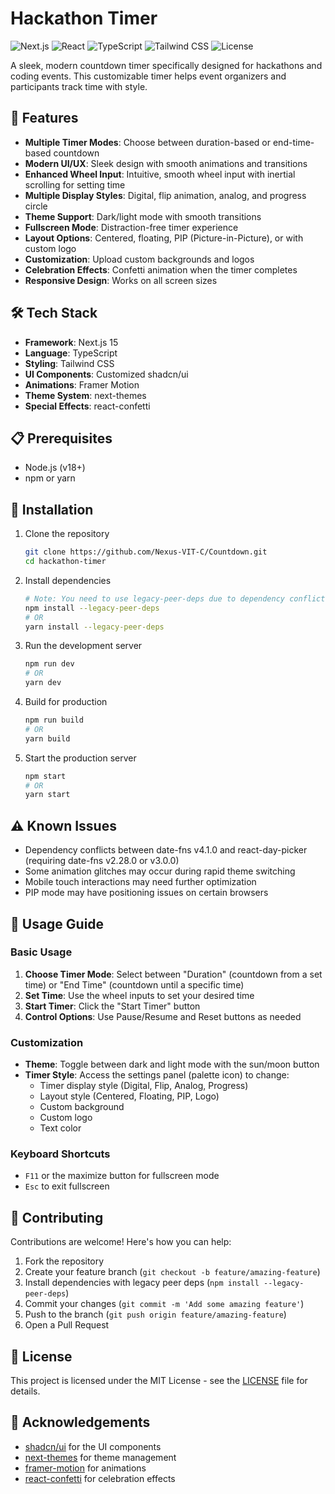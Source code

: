 # Hackathon Timer

![Next.js](https://img.shields.io/badge/Next.js-15.2.4-black?style=for-the-badge&logo=next.js)
![React](https://img.shields.io/badge/React-18-61DAFB?style=for-the-badge&logo=react)
![TypeScript](https://img.shields.io/badge/TypeScript-5.1-blue?style=for-the-badge&logo=typescript)
![Tailwind CSS](https://img.shields.io/badge/Tailwind-3.3-38B2AC?style=for-the-badge&logo=tailwind-css)
![License](https://img.shields.io/badge/License-MIT-yellow.svg?style=for-the-badge)

A sleek, modern countdown timer specifically designed for hackathons and coding events. This customizable timer helps event organizers and participants track time with style.

## 🚀 Features

- **Multiple Timer Modes**: Choose between duration-based or end-time-based countdown
- **Modern UI/UX**: Sleek design with smooth animations and transitions
- **Enhanced Wheel Input**: Intuitive, smooth wheel input with inertial scrolling for setting time
- **Multiple Display Styles**: Digital, flip animation, analog, and progress circle
- **Theme Support**: Dark/light mode with smooth transitions
- **Fullscreen Mode**: Distraction-free timer experience
- **Layout Options**: Centered, floating, PIP (Picture-in-Picture), or with custom logo
- **Customization**: Upload custom backgrounds and logos
- **Celebration Effects**: Confetti animation when the timer completes
- **Responsive Design**: Works on all screen sizes

## 🛠️ Tech Stack

- **Framework**: Next.js 15
- **Language**: TypeScript
- **Styling**: Tailwind CSS
- **UI Components**: Customized shadcn/ui
- **Animations**: Framer Motion
- **Theme System**: next-themes
- **Special Effects**: react-confetti

## 📋 Prerequisites

- Node.js (v18+)
- npm or yarn

## 🔧 Installation

1. Clone the repository
   ```bash
   git clone https://github.com/Nexus-VIT-C/Countdown.git
   cd hackathon-timer
   ```

2. Install dependencies
   ```bash
   # Note: You need to use legacy-peer-deps due to dependency conflicts
   npm install --legacy-peer-deps
   # OR
   yarn install --legacy-peer-deps
   ```

3. Run the development server
   ```bash
   npm run dev
   # OR
   yarn dev
   ```

4. Build for production
   ```bash
   npm run build
   # OR
   yarn build
   ```

5. Start the production server
   ```bash
   npm start
   # OR
   yarn start
   ```

## ⚠️ Known Issues

- Dependency conflicts between date-fns v4.1.0 and react-day-picker (requiring date-fns v2.28.0 or v3.0.0)
- Some animation glitches may occur during rapid theme switching
- Mobile touch interactions may need further optimization
- PIP mode may have positioning issues on certain browsers

## 📖 Usage Guide

### Basic Usage

1. **Choose Timer Mode**: Select between "Duration" (countdown from a set time) or "End Time" (countdown until a specific time)
2. **Set Time**: Use the wheel inputs to set your desired time
3. **Start Timer**: Click the "Start Timer" button
4. **Control Options**: Use Pause/Resume and Reset buttons as needed

### Customization

- **Theme**: Toggle between dark and light mode with the sun/moon button
- **Timer Style**: Access the settings panel (palette icon) to change:
  - Timer display style (Digital, Flip, Analog, Progress)
  - Layout style (Centered, Floating, PIP, Logo)
  - Custom background
  - Custom logo
  - Text color

### Keyboard Shortcuts

- `F11` or the maximize button for fullscreen mode
- `Esc` to exit fullscreen

## 🤝 Contributing

Contributions are welcome! Here's how you can help:

1. Fork the repository
2. Create your feature branch (`git checkout -b feature/amazing-feature`)
3. Install dependencies with legacy peer deps (`npm install --legacy-peer-deps`)
4. Commit your changes (`git commit -m 'Add some amazing feature'`)
5. Push to the branch (`git push origin feature/amazing-feature`)
6. Open a Pull Request

## 📝 License

This project is licensed under the MIT License - see the [LICENSE](LICENSE) file for details.

## 🙏 Acknowledgements

- [shadcn/ui](https://ui.shadcn.com/) for the UI components
- [next-themes](https://github.com/pacocoursey/next-themes) for theme management
- [framer-motion](https://www.framer.com/motion/) for animations
- [react-confetti](https://github.com/alampros/react-confetti) for celebration effects

